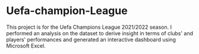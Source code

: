 # Uefa-champion-League
This project is for the  Uefa Champions League 2021/2022 season. I performed an analysis on the dataset to derive insight in terms of clubs' and players' performances and generated an interactive dashboard using Microsoft Excel.
